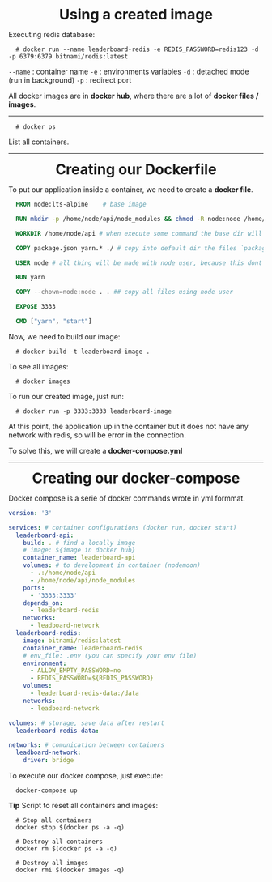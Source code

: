 <h1 style="margin: auto;text-align: center">Using a created image</h1>

Executing redis database:

```
  # docker run --name leaderboard-redis -e REDIS_PASSWORD=redis123 -d -p 6379:6379 bitnami/redis:latest
```

`--name` : container name
`-e` : environments variables
`-d` : detached mode (run in background)
`-p` : redirect port

All docker images are in **docker hub**, where there are a lot of **docker files / images**.

<hr />

```
  # docker ps
```

List all containers.

<hr />

<h1 style="margin: auto;text-align: center">Creating our Dockerfile</h1>

To put our application inside a container, we need to create a **docker file**.

```dockerfile
  FROM node:lts-alpine    # base image

  RUN mkdir -p /home/node/api/node_modules && chmod -R node:node /home/node/api  # node is a default user exported from base image

  WORKDIR /home/node/api # when execute some command the base dir will be this

  COPY package.json yarn.* ./ # copy into default dir the files `package.json` and if exists `yarn.lock`

  USER node # all thing will be made with node user, because this dont has higth permissions (more security)

  RUN yarn

  COPY --chown=node:node . . ## copy all files using node user

  EXPOSE 3333

  CMD ["yarn", "start"]

```

Now, we need to build our image:

```
  # docker build -t leaderboard-image .
```

To see all images:

```
  # docker images
```

To run our created image, just run:

```
  # docker run -p 3333:3333 leaderboard-image
```

At this point, the application up in the container but it does not have any network with redis, so will be error in the connection.

To solve this, we will create a **docker-compose.yml**

<hr />

<h1 style="margin: auto;text-align: center">Creating our docker-compose</h1>

Docker compose is a serie of docker commands wrote in yml formmat.

```yml
version: '3'

services: # container configurations (docker run, docker start)
  leaderboard-api:
    build: . # find a locally image
    # image: ${image in docker hub}
    container_name: leaderboard-api
    volumes: # to development in container (nodemoon)
      - .:/home/node/api
      - /home/node/api/node_modules
    ports:
      - '3333:3333'
    depends_on:
      - leaderboard-redis
    networks:
      - leadboard-network
  leaderboard-redis:
    image: bitnami/redis:latest
    container_name: leaderboard-redis
    # env_file: .env (you can specify your env file)
    environment:
      - ALLOW_EMPTY_PASSWORD=no
      - REDIS_PASSWORD=${REDIS_PASSWORD}
    volumes:
      - leaderboard-redis-data:/data
    networks:
      - leadboard-network

volumes: # storage, save data after restart
  leaderboard-redis-data:

networks: # comunication between containers
  leadboard-network:
    driver: bridge
```

To execute our docker compose, just execute:

```
  docker-compose up
```

**Tip** Script to reset all containers and images:

```shell
  # Stop all containers
  docker stop $(docker ps -a -q)

  # Destroy all containers
  docker rm $(docker ps -a -q)

  # Destroy all images
  docker rmi $(docker images -q)
```
